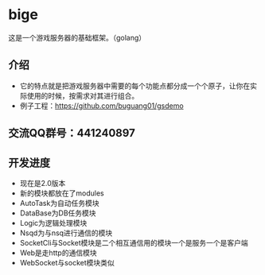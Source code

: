 bige
=======
这是一个游戏服务器的基础框架。（golang）

介绍
--------
* 它的特点就是把游戏服务器中需要的每个功能点都分成一个个原子，让你在实际使用的时候，按需求对其进行组合。
* 例子工程：https://github.com/buguang01/gsdemo

交流QQ群号：441240897
--------
开发进度
--------
* 现在是2.0版本
* 新的模块都放在了modules
* AutoTask为自动任务模块
* DataBase为DB任务模块
* Logic为逻辑处理模块
* Nsqd为与nsq进行通信的模块
* SocketCli与Socket模块是二个相互通信用的模块一个是服务一个是客户端
* Web是走http的通信模块
* WebSocket与socket模块类似
